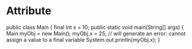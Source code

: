 # Attribute
public class Main {   final int x = 10;    public static void main(String[] args) {     Main myObj = new Main();     myObj.x = 25; // will generate an error: cannot assign a value to a final variable     System.out.println(myObj.x);   }

